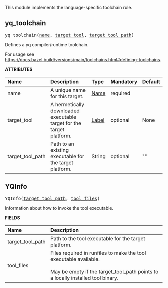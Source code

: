 <!-- Generated with Stardoc: http://skydoc.bazel.build -->

This module implements the language-specific toolchain rule.


<a id="#yq_toolchain"></a>

## yq_toolchain

<pre>
yq_toolchain(<a href="#yq_toolchain-name">name</a>, <a href="#yq_toolchain-target_tool">target_tool</a>, <a href="#yq_toolchain-target_tool_path">target_tool_path</a>)
</pre>

Defines a yq compiler/runtime toolchain.

For usage see https://docs.bazel.build/versions/main/toolchains.html#defining-toolchains.


**ATTRIBUTES**


| Name  | Description | Type | Mandatory | Default |
| :------------- | :------------- | :------------- | :------------- | :------------- |
| <a id="yq_toolchain-name"></a>name |  A unique name for this target.   | <a href="https://bazel.build/docs/build-ref.html#name">Name</a> | required |  |
| <a id="yq_toolchain-target_tool"></a>target_tool |  A hermetically downloaded executable target for the target platform.   | <a href="https://bazel.build/docs/build-ref.html#labels">Label</a> | optional | None |
| <a id="yq_toolchain-target_tool_path"></a>target_tool_path |  Path to an existing executable for the target platform.   | String | optional | "" |


<a id="#YQInfo"></a>

## YQInfo

<pre>
YQInfo(<a href="#YQInfo-target_tool_path">target_tool_path</a>, <a href="#YQInfo-tool_files">tool_files</a>)
</pre>

Information about how to invoke the tool executable.

**FIELDS**


| Name  | Description |
| :------------- | :------------- |
| <a id="YQInfo-target_tool_path"></a>target_tool_path |  Path to the tool executable for the target platform.    |
| <a id="YQInfo-tool_files"></a>tool_files |  Files required in runfiles to make the tool executable available.<br><br>May be empty if the target_tool_path points to a locally installed tool binary.    |


